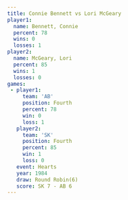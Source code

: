 ```yaml
---
title: Connie Bennett vs Lori McGeary
player1:               
  name: Bennett, Connie
  percent: 78          
  wins: 0              
  losses: 1            
player2:               
  name: McGeary, Lori  
  percent: 85          
  wins: 1              
  losses: 0            
games:
 - player1:          
     team: 'AB'      
     position: Fourth
     percent: 78     
     win: 0          
     loss: 1         
   player2:          
     team: 'SK'      
     position: Fourth
     percent: 85     
     win: 1          
     loss: 0         
   event: Hearts       
   year: 1984          
   draw: Round Robin(6)
   score: SK 7 - AB 6  
---
```

